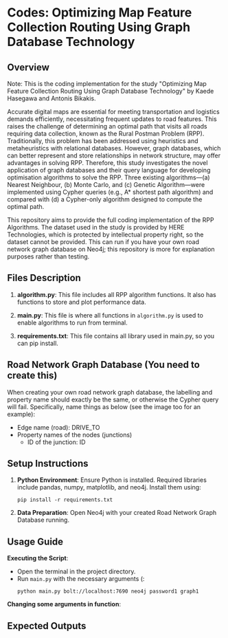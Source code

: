 # Codes: Optimizing Map Feature Collection Routing Using Graph Database Technology

## Overview

Note: This is the coding implementation for the study "Optimizing Map Feature Collection Routing Using Graph Database Technology" by Kaede Hasegawa and Antonis Bikakis.

Accurate digital maps are essential for meeting transportation and logistics demands efficiently, necessitating frequent updates to road features. This raises the challenge of determining an optimal path that visits all roads requiring data collection, known as the Rural Postman Problem (RPP). Traditionally, this problem has been addressed using heuristics and metaheuristics with relational databases. However, graph databases, which can better represent and store relationships in network structure, may offer advantages in solving RPP. Therefore, this study investigates the novel application of graph databases and their query language for developing optimisation algorithms to solve the RPP. Three existing algorithms—(a) Nearest Neighbour, (b) Monte Carlo, and (c) Genetic Algorithm—were implemented using Cypher queries (e.g., A* shortest path algorithm) and compared with (d) a Cypher-only algorithm designed to compute the optimal path.

This repository aims to provide the full coding implementation of the RPP Algorithms. The dataset used in the study is provided by HERE Technologies, which is protected by intellectual property right, so the dataset cannot be provided. This can run if you have your own road network graph database on Neo4j; this repository is more for explanation purposes rather than testing. 

## Files Description
1. **algorithm.py**: This file includes all RPP algorithm functions. It also has functions to store and plot performance data.

2. **main.py**: This file is where all functions in `algorithm.py` is used to enable algorithms to run from terminal. 

3. **requirements.txt**: This file contains all library used in main.py, so you can pip install.

## Road Network Graph Database (You need to create this)
When creating your own road network graph database, the labelling and property name should exactly be the same, or otherwise the Cypher query will fail. Specifically, name things as below (see the image too for an example):
- Edge name (road): DRIVE_TO
- Property names of the nodes (junctions)
  - ID of the junction: ID

## Setup Instructions
1. **Python Environment**: Ensure Python is installed. Required libraries include pandas, numpy, matplotlib, and neo4j. Install them using:
   ```
   pip install -r requirements.txt
   ```

2. **Data Preparation**: Open Neo4j with your created Road Network Graph Database running. 

## Usage Guide 
**Executing the Script**:
   - Open the terminal in the project directory.
   - Run `main.py` with the necessary arguments (: 
      ```
      python main.py bolt://localhost:7690 neo4j password1 graph1
      ```

**Changing some arguments in function**:


## Expected Outputs
